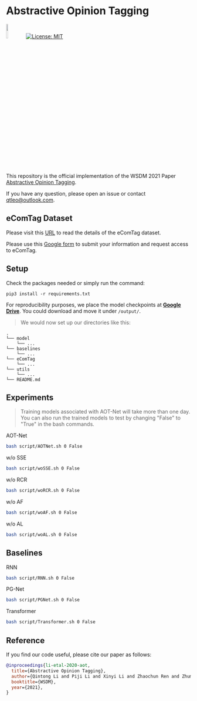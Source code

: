 # Abstractive Opinion Tagging
<img src="plot/pytorch-logo-dark.png" width="10%"> [![License: MIT](https://img.shields.io/badge/License-MIT-yellow.svg)](https://opensource.org/licenses/MIT) 

This repository is the official implementation of the WSDM 2021 Paper [Abstractive Opinion Tagging](https://github.com/qtli/AOT).

If you have any question, please open an issue or contact <qtleo@outlook.com>.

## eComTag Dataset 
Please visit this [URL](https://qtli.github.io/qtli.github.io/project/ecomtag/) to read the details of the eComTag dataset.

Please use this [Google form](https://drive.google.com/drive/folders/1Vk0SjQbNdxL8_D9l6pJMkoI8KyDpPnLt?usp=sharing) to submit your information and request access to eComTag.

## Setup
Check the packages needed or simply run the command:
```console
pip3 install -r requirements.txt
```
For reproducibility purposes, we place the model checkpoints at [**Google Drive**](https://drive.google.com/drive/folders/1Vk0SjQbNdxL8_D9l6pJMkoI8KyDpPnLt?usp=sharing). You could download and move it under `/output/`.

> We would now set up our directories like this:

```
.
└── model
    └── ...
└── baselines
    └── ...
└── eComTag
    └── ...
└── utils
    └── ...
└── README.md
```

## Experiments
> Training models associated with AOT-Net will take more than one day. 
You can also run the trained models to test by changing "False" to "True" in the bash commands.

AOT-Net
```bash
bash script/AOTNet.sh 0 False
```

w/o SSE
```bash
bash script/woSSE.sh 0 False
```

w/o RCR
```bash
bash script/woRCR.sh 0 False
```

w/o AF
```bash
bash script/woAF.sh 0 False
```

w/o AL
```bash
bash script/woAL.sh 0 False
```

## Baselines

RNN
```bash
bash script/RNN.sh 0 False
```

PG-Net
```bash
bash script/PGNet.sh 0 False
```

Transformer
```bash
bash script/Transformer.sh 0 False
```


## Reference
If you find our code useful, please cite our paper as follows:
```bibtex
@inproceedings{li-etal-2020-aot,
  title={Abstractive Opinion Tagging},
  author={Qintong Li and Piji Li and Xinyi Li and Zhaochun Ren and Zhumin Chen and Maarten de Rijke},
  booktitle={WSDM},
  year={2021},
}
```





